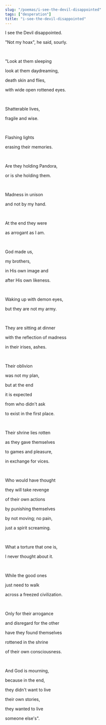 ```yaml
---
slug: "/poemas/i-see-the-devil-disappointed"
tags: ["desperation"]
title: "i-see-the-devil-disappointed"
---
```

I see the Devil disappointed.

"Not my hoax", he said, sourly.

&nbsp;

"Look at them sleeping

look at them daydreaming,

death skin and flies,

with wide open rottened eyes.

&nbsp;

Shatterable lives,

fragile and wise.

&nbsp;

Flashing lights

erasing their memories.

&nbsp;

Are they holding Pandora,

or is she holding them.

&nbsp;

Madness in unison

and not by my hand.

&nbsp;

At the end they were

as arrogant as I am.

&nbsp;

God made us,

my brothers,

in His own image and

after His own likeness.

&nbsp;

Waking up with demon eyes,

but they are not my army.

&nbsp;

They are sitting at dinner

with the reflection of madness

in their irises, ashes.

&nbsp;

Their oblivion

was not my plan,

but at the end

it is expected

from who didn't ask

to exist in the first place.

&nbsp;

Their shrine lies rotten

as they gave themselves

to games and pleasure,

in exchange for vices.

&nbsp;

Who would have thought

they will take revenge

of their own actions

by punishing themselves

by not moving; no pain,

just a spirit screaming.

&nbsp;

What a torture that one is,

I never thought about it.

&nbsp;

While the good ones

just need to walk

across a freezed civilization.

&nbsp;

Only for their arrogance

and disregard for the other

have they found themselves

rottened in the shrine

of their own consciousness.

&nbsp;

And God is mourning,

because in the end,

they didn't want to live

their own stories,

they wanted to live

someone else's".
